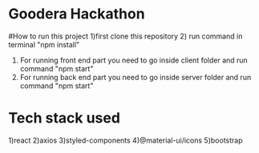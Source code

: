 # Goodera Hackathon

#How to run this project
1)first clone this repository
2) run command in terminal "npm install"
1) For running front end part you need to go inside client folder and run command "npm start"
2) For running back end part you need to go inside server folder and run command "npm start"

# Tech stack used
1)react
2)axios
3)styled-components
4)@material-ui/icons
5)bootstrap

